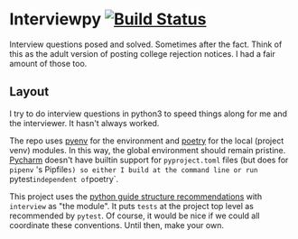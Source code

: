 # Interviewpy [![Build Status](https://travis-ci.org/mcarifio/interviewpy.svg?branch=master)](https://travis-ci.org/mcarifio/interviewpy)



Interview questions posed and solved. Sometimes after the fact. Think of this as the adult version of posting college
rejection notices. I had a fair amount of those too.

## Layout

I try to do interview questions in python3 to speed things along for me and the interviewer. It hasn't always worked.

The repo uses [pyenv](https://github.com/pyenv/pyenv#simple-python-version-management-pyenv) for the environment and 
[poetry](https://poetry.eustace.io/docs/) for the local (project venv) modules. In this way, the global environment should remain pristine.
[Pycharm](https://www.jetbrains.com/pycharm/) doesn't have builtin support for `pyproject.toml` files (but does for `pipenv` 's Pipfile`s) so either I build at the command line or
run `pytest` independent of `poetry`.

This project uses the [python guide structure recommendations](https://docs.python-guide.org/writing/structure/) with `interview` as "the module". It puts `tests` at the project top level as
recommended by `pytest`. Of course, it would be nice if we could all coordinate these conventions. Until then, make your own. 


